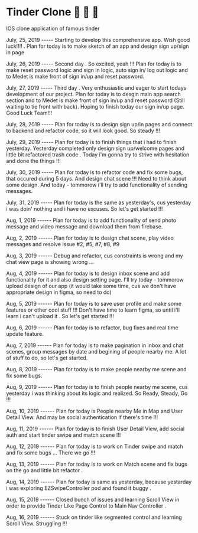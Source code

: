 # Tinder Clone :pencil: :pencil: :pencil:
IOS clone application of famous tinder 

July, 25, 2019 ----- Starting to develop this comprehensive app. Wish good luck!!!! . Plan for today is to make sketch of an app and design sign up/sign in page

July, 26, 2019 ----- Second day . So excited, yeah !!! Plan for today is to make reset password logic and sign in logic, auto sign in/ log out logic and to Medet is make front of sign in/up and reset password. 

July, 27, 2019 ----- Third day . Very enthusiastic and eager to start todays development of our project. Plan for today is to desgin main app search section and to Medet is make front of sign in/up and reset password (Still waiting to tie front with back). Hoping to finish today our sign in/up page. Good Luck Team!!!

July, 28, 2019 ----- Plan for today is to design sign up/in pages and connect to backend and refactor code, so it will look good. So steady !!! 

July, 29, 2019 ----- Plan for today is to finish things that i had to finish yesterday. Yesterday completed only design sign up/welcome pages and little bit refactored trash code . Today i'm gonna try to strive with hesitation and done the things !!!

July, 30, 2019 ----- Plan for today is to refactor code and fix some bugs, that occured during 5 days. And design chat scene !!! Need to think about some design. And today - tommorow i'll try to add functionality of sending messages.

July, 31, 2019 ----- Plan for today is the same as yesterday's, cus yesterday i was doin' nothing and i have no excuses. So let's get started !!! 

Aug, 1, 2019  ------ Plan for today is to add functionality of send photo message and video message and download them from firebase.

Aug, 2, 2019  ------ Plan for today is to design chat scene, play video messages and resolve issue #2, #5, #7, #8, #9

Aug, 3, 2019 ------ Debug and refactor, cus constraints is wrong and my chat view page is showing wrong ...

Aug, 4, 2019  ------ Plan for today is to design inbox scene and add functionality for it and also design setting page.
I'll try today - tommorow upload design of our app (it would take some time, cus we don't have appropriate design in figma, so need to do) 

Aug, 5, 2019  ------ Plan for today is to save user profile and make some features or other cool stuff !!! Don't have time to learn figma, so until i'll learn i can't upload it . So let's get started !!! 

Aug, 6, 2019  ------ Plan for today is to refactor, bug fixes and real time update feature. 

Aug, 7, 2019  ------ Plan for today is to make pagination in inbox and chat scenes, group messages by date and begining of people nearby me. A lot of stuff to do, so let's get started.

Aug, 8, 2019  ------ Plan for today is to make people nearby me scene and fix some bugs.

Aug, 9, 2019  ------ Plan for today is to finish people nearby me scene, cus yesterday i was thinking about its logic and realized. So Ready, Steady, Go !!!

Aug, 10, 2019  ------ Plan for today is People nearby Me in Map and User Detail View. And may be social authentication if there's time !!!

Aug, 11, 2019  ------ Plan for today is to finish User Detail View, add social auth and start tinder swipe and match scene !!!

Aug, 12, 2019  ------ Plan for today is to work on Tinder swipe and match and fix some bugs ... There we go !!!

Aug, 13, 2019  ------ Plan for today is to work on Match scene and fix bugs on the go and little bit refactor .

Aug, 14, 2019  ------ Plan for today is same as yesterday, because yestarday i was exploring EZSwipeController pod and found it buggy .

Aug, 15, 2019  ------ Closed bunch of issues and learning Scroll View in order to provide Tinder Like Page Control to Main Nav Controller .

Aug, 16, 2019  ------ Stuck on tinder like segmented control and learning Scroll View. Struggling !!!

